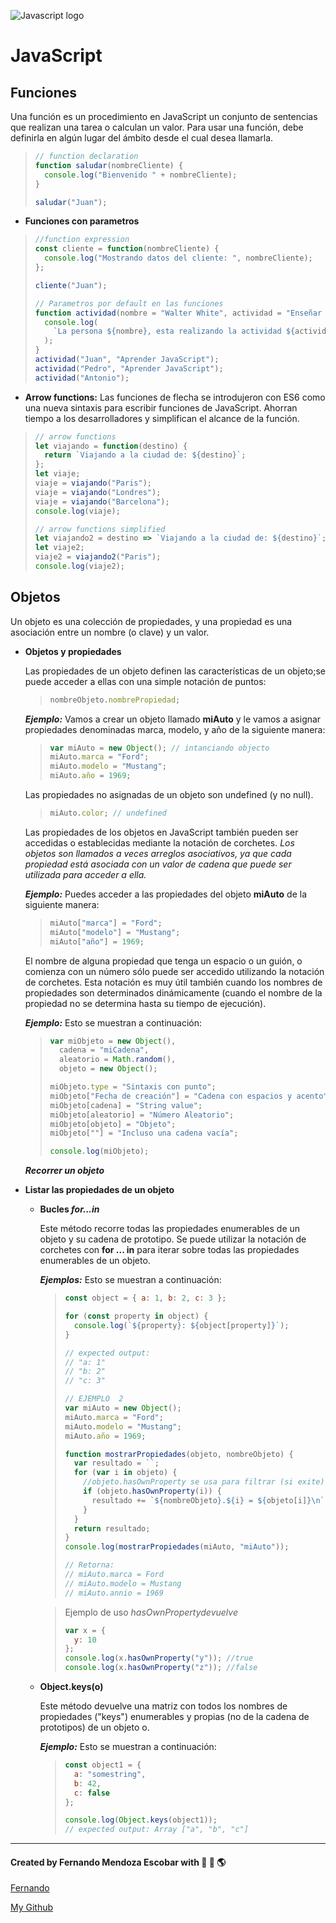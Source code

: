 ![Javascript logo](https://www.manuprieto.es/wp-content/uploads/2017/07/javascript-icon.png)

# JavaScript

## Funciones

Una función es un procedimiento en JavaScript un conjunto de sentencias que realizan una tarea o calculan un valor. Para usar una función, debe definirla en algún lugar del ámbito desde el cual desea llamarla.

> ```javascript
> // function declaration
> function saludar(nombreCliente) {
>   console.log("Bienvenido " + nombreCliente);
> }
>
> saludar("Juan");
> ```

- **Funciones con parametros**

> ```javascript
> //function expression
> const cliente = function(nombreCliente) {
>   console.log("Mostrando datos del cliente: ", nombreCliente);
> };
>
> cliente("Juan");
>
> // Parametros por default en las funciones
> function actividad(nombre = "Walter White", actividad = "Enseñar Quimica") {
>   console.log(
>     `La persona ${nombre}, esta realizando la actividad ${actividad}`
>   );
> }
> actividad("Juan", "Aprender JavaScript");
> actividad("Pedro", "Aprender JavaScript");
> actividad("Antonio");
> ```

- **Arrow functions:** Las funciones de flecha se introdujeron con ES6 como una nueva sintaxis para escribir funciones de JavaScript. Ahorran tiempo a los desarrolladores y simplifican el alcance de la función.

> ```javascript
> // arrow functions
> let viajando = function(destino) {
>   return `Viajando a la ciudad de: ${destino}`;
> };
> let viaje;
> viaje = viajando("Paris");
> viaje = viajando("Londres");
> viaje = viajando("Barcelona");
> console.log(viaje);
>
> // arrow functions simplified
> let viajando2 = destino => `Viajando a la ciudad de: ${destino}`;
> let viaje2;
> viaje2 = viajando2("Paris");
> console.log(viaje2);
> ```

## Objetos

Un objeto es una colección de propiedades, y una propiedad es una asociación entre un nombre (o clave) y un valor.

- **Objetos y propiedades**

  Las propiedades de un objeto definen las características de un objeto;se puede acceder a ellas con una simple notación de puntos:

  > ```javascript
  > nombreObjeto.nombrePropiedad;
  > ```

  **_Ejemplo:_** Vamos a crear un objeto llamado **miAuto** y le vamos a asignar propiedades denominadas marca, modelo, y año de la siguiente manera:

  > ```javascript
  > var miAuto = new Object(); // intanciando objecto
  > miAuto.marca = "Ford";
  > miAuto.modelo = "Mustang";
  > miAuto.año = 1969;
  > ```

  Las propiedades no asignadas de un objeto son undefined (y no null).

  > ```javascript
  > miAuto.color; // undefined
  > ```

  Las propiedades de los objetos en JavaScript también pueden ser accedidas o establecidas mediante la notación de corchetes. _Los objetos son llamados a veces arreglos asociativos, ya que cada propiedad está asociada con un valor de cadena que puede ser utilizada para acceder a ella._

  **_Ejemplo:_** Puedes acceder a las propiedades del objeto **miAuto** de la siguiente manera:

  > ```javascript
  > miAuto["marca"] = "Ford";
  > miAuto["modelo"] = "Mustang";
  > miAuto["año"] = 1969;
  > ```

  El nombre de alguna propiedad que tenga un espacio o un guión, o comienza con un número sólo puede ser accedido utilizando la notación de corchetes. Esta notación es muy útil también cuando los nombres de propiedades son determinados dinámicamente (cuando el nombre de la propiedad no se determina hasta su tiempo de ejecución).

  **_Ejemplo:_** Esto se muestran a continuación:

  > ```javascript
  > var miObjeto = new Object(),
  >   cadena = "miCadena",
  >   aleatorio = Math.random(),
  >   objeto = new Object();
  >
  > miObjeto.type = "Sintaxis con punto";
  > miObjeto["Fecha de creación"] = "Cadena con espacios y acento";
  > miObjeto[cadena] = "String value";
  > miObjeto[aleatorio] = "Número Aleatorio";
  > miObjeto[objeto] = "Objeto";
  > miObjeto[""] = "Incluso una cadena vacía";
  >
  > console.log(miObjeto);
  > ```

  **_Recorrer un objeto_**

* **Listar las propiedades de un objeto**

  - **Bucles _for...in_**

    Este método recorre todas las propiedades enumerables de un objeto y su cadena de prototipo.
    Se puede utilizar la notación de corchetes con **for ... in** para iterar sobre todas las propiedades enumerables de un objeto.

    **_Ejemplos:_** Esto se muestran a continuación:

    > ```javascript
    > const object = { a: 1, b: 2, c: 3 };
    >
    > for (const property in object) {
    >   console.log(`${property}: ${object[property]}`);
    > }
    >
    > // expected output:
    > // "a: 1"
    > // "b: 2"
    > // "c: 3"
    >
    > // EJEMPLO  2
    > var miAuto = new Object();
    > miAuto.marca = "Ford";
    > miAuto.modelo = "Mustang";
    > miAuto.año = 1969;
    >
    > function mostrarPropiedades(objeto, nombreObjeto) {
    >   var resultado = ``;
    >   for (var i in objeto) {
    >     //objeto.hasOwnProperty se usa para filtrar (si exite) las propiedades  del objeto, return (true o false)
    >     if (objeto.hasOwnProperty(i)) {
    >       resultado += `${nombreObjeto}.${i} = ${objeto[i]}\n`;
    >     }
    >   }
    >   return resultado;
    > }
    > console.log(mostrarPropiedades(miAuto, "miAuto"));
    >
    > // Retorna:
    > // miAuto.marca = Ford
    > // miAuto.modelo = Mustang
    > // miAuto.annio = 1969
    > ```

    > Ejemplo de uso _hasOwnPropertydevuelve_
    >
    > ```javascript
    > var x = {
    >   y: 10
    > };
    > console.log(x.hasOwnProperty("y")); //true
    > console.log(x.hasOwnProperty("z")); //false
    > ```

  - **Object.keys(o)**

    Este método devuelve una matriz con todos los nombres de propiedades ("keys") enumerables y propias (no de la cadena de prototipos) de un objeto o.

    **_Ejemplo:_** Esto se muestran a continuación:

    > ```javascript
    > const object1 = {
    >   a: "somestring",
    >   b: 42,
    >   c: false
    > };
    >
    > console.log(Object.keys(object1));
    > // expected output: Array ["a", "b", "c"]
    > ```

---

#### Created by Fernando Mendoza Escobar with :blue_heart: :yellow_heart: :earth_americas:

[Fernando](https://www.facebook.com/fernando.mendozaescobar)

[My Github](https://github.com/FernandoMendozaE)
